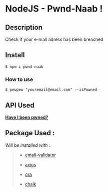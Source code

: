 # NodeJS - Pwnd-Naab !

## Description

Check if your e-mail adress has been breached

## Install

```shell
$ npm i pwnd-naab
```

### How to use

```shell
$ pewpew "youremail@email.com" --isPowned
```

## API Used

[**Have I been pwned?**](https://haveibeenpwned.com)


## Package Used :
_Will be installed with_ :

>-  [email-validator](https://www.npmjs.com/package/email-validator)
>
>-  [axios](https://www.npmjs.com/package/axios)
>
>-  [ora](https://www.npmjs.com/package/ora)
>
>-  [chalk](https://www.npmjs.com/package/chalk)

